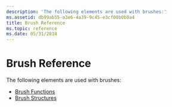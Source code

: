 ```yaml
---
description: 'The following elements are used with brushes:'
ms.assetid: db99ab55-a3e6-4a39-9c45-e3cf08b0b8a4
title: Brush Reference
ms.topic: reference
ms.date: 05/31/2018
---
```


# Brush Reference

The following elements are used with brushes:

-   [Brush Functions](brush-functions.md)
-   [Brush Structures](brush-structures.md)

 

 



